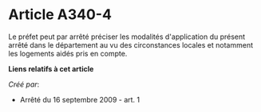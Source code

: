 # Article A340-4

Le préfet peut par arrêté préciser les modalités d'application du présent arrêté dans le département au vu des circonstances
locales et notamment les logements aidés pris en compte.

**Liens relatifs à cet article**

_Créé par_:

  - Arrêté du 16 septembre 2009 - art. 1
